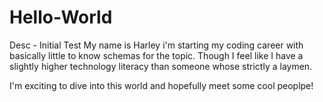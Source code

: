 # Hello-World
Desc - Initial Test
My name is Harley i'm starting my coding career with basically little to know schemas for the topic. Though I feel like I have a slightly higher technology literacy than someone whose strictly a laymen. 

I'm exciting to dive into this world and hopefully meet some cool peoplpe!
